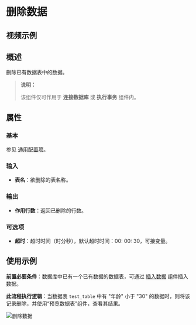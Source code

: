 # 删除数据

## 视频示例

## 概述

删除已有数据表中的数据。

> **说明：**
>
> 该组件仅可作用于 **连接数据库** 或 **执行事务** 组件内。

## 属性

### 基本

参见 [通用配置项](../Appendix/CommonConfigurationItems.md)。

### 输入

- **表名**：欲删除的表名称。

### 输出

- **作用行数**：返回已删除的行数。

### 可选项

- **超时**：超时时间（时分秒），默认超时时间：00: 00: 30，可接变量。

## 使用示例

**前置必要条件**：数据库中已有一个已有数据的数据表，可通过 [插入数据](../Database/InsertData.md) 组件插入数据。

**此流程执行逻辑**：当数据表 `test_table` 中有 "年龄" 小于 "30" 的数据时，则将该记录删除，并使用“预览数据表”组件，查看其结果。

![删除数据](https://docimages.blob.core.chinacloudapi.cn/images/Activities/deletedata20211111.png)
